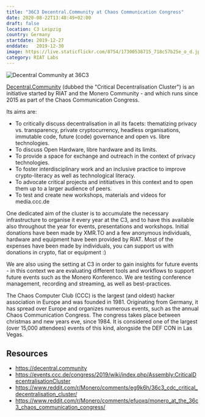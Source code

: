 ```yaml
---
title: "36C3 Decentral.Community at Chaos Communication Congress"
date: 2020-08-22T13:48:49+02:00
draft: false
location: C3 Leipzig
country: Germany
startdate: 2019-12-27
enddate:   2019-12-30
image: https://live.staticflickr.com/8754/17300538715_718c57b25e_o_d.jpg
category: RIAT Labs
---
```


![Decentral Community at 36C3](https://live.staticflickr.com/8754/17300538715_718c57b25e_o_d.jpg)

[Decentral.Community](https://decentral.community) (dubbed the "Critical Decentralisation Cluster") is an initiative started by RIAT and the Monero Community - and which runs since 2015 as part of the Chaos Communication Congress.

Its aims are:

* To critically discuss decentralisation in all its facets: thematizing privacy vs. transparency, private cryptocurrency, headless organisations, immutable code, future (code) governance and open vs. libre technologies.
* To discuss Open Hardware, libre hardware and its limits.
* To provide a space for exchange and outreach in the context of privacy technologies.
* To foster interdisciplinary work and an inclusive practice to improve crypto-literacy as well as technological literacy.
* To advocate critical projects and intitiatives in this context and to open them up to a larger audience of peers.
* To test and create new workshops, materials and videos for media.ccc.de

One dedicated aim of the cluster is to accumulate the necessary infrastructure to organise it every year at the C3, and to have this available also throughout the year for events, presentations and workshops. Initial donations have been made by XMR.TO and a few anonymous individuals, hardware and equipment have been provided by RIAT. Most of the expenses have been made by individuals, you can support us with donations in crypto, fiat or equipment :)

We are also using the setting at C3 in order to gain insights for future events - in this context we are evaluating different tools and workflows to support future events such as the Monero Konferenco. We are testing conference management, recording and streaming, as well as best-practices.

The Chaos Computer Club (CCC) is the largest (and oldest) hacker association in Europe and was founded in 1981. Originating from Germany, it has spread over Europe and organizes numerous events, such as the annual Chaos Communication Congress. The congress takes place between christmas and new years eve, since 1984. It is considered one of the largest (over 15,000 attendees) events of this kind, alongside the DEF CON in Las Vegas.

## Resources
* https://decentral.community
* https://events.ccc.de/congress/2019/wiki/index.php/Assembly:CriticalDecentralisationCluster
* https://www.reddit.com/r/Monero/comments/eg9k6h/36c3_cdc_critical_decentralisation_cluster/
* https://www.reddit.com/r/Monero/comments/efuoxq/monero_at_the_36c3_chaos_communication_congress/
